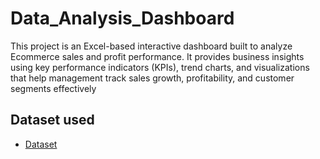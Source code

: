 # Data_Analysis_Dashboard
This project is an Excel-based interactive dashboard built to analyze Ecommerce sales and profit performance. It provides business insights using key performance indicators (KPIs), trend charts, and visualizations that help management track sales growth, profitability, and customer segments effectively

## Dataset used
- <a href="https://github.com/Maheshyadav2711/Data_Analysis_Dashboard/blob/main/Ecommerce%20Sales%20Analysis.xlsx">Dataset</a>
